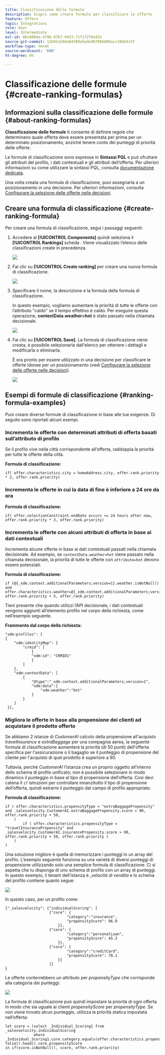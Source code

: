 ```yaml
---
title: Classificazione delle formule
description: Scopri come creare formule per classificare le offerte
feature: Offers
topic: Integrations
role: User
level: Intermediate
exl-id: 8bc808da-4796-4767-9433-71f1f2f0a432
source-git-commit: 12b01cb9de84399e5ede987866609acc10b64c5f
workflow-type: tm+mt
source-wordcount: '600'
ht-degree: 0%

---
```


# Classificazione delle formule {#create-ranking-formulas}

## Informazioni sulla classificazione delle formule {#about-ranking-formulas}

**Classificazione delle formule** ti consente di definire regole che determinano quale offerta deve essere presentata per prima per un determinato posizionamento, anziché tenere conto dei punteggi di priorità delle offerte.

Le formule di classificazione sono espresse in **Sintassi PQL** e può sfruttare gli attributi del profilo, i dati contestuali e gli attributi dell’offerta. Per ulteriori informazioni su come utilizzare la sintassi PQL, consulta [documentazione dedicata](https://experienceleague.adobe.com/docs/experience-platform/segmentation/pql/overview.html).

Una volta creata una formula di classificazione, puoi assegnarla a un posizionamento in una decisione. Per ulteriori informazioni, consulta [Configurare la selezione delle offerte nelle decisioni](../offer-activities/configure-offer-selection.md).

## Creare una formula di classificazione {#create-ranking-formula}

Per creare una formula di classificazione, segui i passaggi seguenti:

1. Accedere al **[!UICONTROL Components]** quindi seleziona il **[!UICONTROL Rankings]** scheda . Viene visualizzato l’elenco delle classificazioni create in precedenza.

   ![](../assets/rankings-list.png)

1. Fai clic su **[!UICONTROL Create ranking]** per creare una nuova formula di classificazione.

   ![](../assets/ranking-create-formula.png)

1. Specificare il nome, la descrizione e la formula della formula di classificazione.

   In questo esempio, vogliamo aumentare la priorità di tutte le offerte con l’attributo &quot;caldo&quot; se il tempo effettivo è caldo. Per eseguire questa operazione, **contextData.weather=hot** è stato passato nella chiamata decisionale.

   ![](../assets/ranking-syntax.png)

1. Fai clic su **[!UICONTROL Save]**. La formula di classificazione viene creata, è possibile selezionarla dall&#39;elenco per ottenere i dettagli e modificarla o eliminarla.

   È ora pronto per essere utilizzato in una decisione per classificare le offerte idonee per un posizionamento (vedi [Configurare la selezione delle offerte nelle decisioni](../offer-activities/configure-offer-selection.md)).

   ![](../assets/ranking-formula-created.png)

## Esempi di formule di classificazione {#ranking-formula-examples}

Puoi creare diverse formule di classificazione in base alle tue esigenze. Di seguito sono riportati alcuni esempi.

<!--
Boost by offer ID

Boost the priority of an offer with the offer ID *xcore:personalized-offer:13d213cd4cb328ec* by 5.

**Ranking formula:**

```
if( offer._id = "xcore:personalized-offer:13d213cd4cb328ec", offer.rank.priority + 5, offer.rank.priority)
```

Change the offer priority based on a certain profile attribute

Set the offer priority to 30 for offer *xcore:personalized-offer:13d213cd4cb328ec* if the user lives in the city of Bondi.

**Ranking formula:**

```
if( offer._id = "xcore:personalized-offer:13d213cd4cb328ec" and homeAddress.city.equals("Bondi", false), 30, offer.rank.priority)
```

Boost multiple offers by offer ID based on the presence of a profile's segment membership

Boost the priority of offers based on whether the user is a member of a priority segment, which is configured as an attribute in the offer.

**Ranking formula:**

```
if( segmentMembership.get("ups").get(offer.characteristics.prioritySegmentId).status in (["realized","existing"]), offer.rank.priority + 10, offer.rank.priority)
```
-->

### Incrementa le offerte con determinati attributi di offerta basati sull’attributo di profilo

Se il profilo vive nella città corrispondente all’offerta, raddoppia la priorità per tutte le offerte della città.

**Formula di classificazione:**

```
if( offer.characteristics.city = homeAddress.city, offer.rank.priority * 2, offer.rank.priority)
```

### Incrementa le offerte in cui la data di fine è inferiore a 24 ore da ora

**Formula di classificazione:**

```
if( offer.selectionConstraint.endDate occurs <= 24 hours after now, offer.rank.priority * 3, offer.rank.priority)
```

### Incrementa le offerte con alcuni attributi di offerta in base ai dati contestuali

Incrementa alcune offerte in base ai dati contestuali passati nella chiamata decisionale. Ad esempio, se `contextData.weather=hot` viene passato nella chiamata decisionale, la priorità di tutte le offerte con `attribute=hot` devono essere potenziati.

**Formula di classificazione:**

```
if (@{_xdm.context.additionalParameters;version=1}.weather.isNotNull()
and offer.characteristics.weather=@{_xdm.context.additionalParameters;version=1}.weather, offer.rank.priority + 5, offer.rank.priority)
```

Tieni presente che quando utilizzi l’API decisionale, i dati contestuali vengono aggiunti all’elemento profilo nel corpo della richiesta, come nell’esempio seguente.

**Frammento dal corpo della richiesta:**

```
"xdm:profiles": [
{
    "xdm:identityMap": {
        "crmid": [
            {
            "xdm:id": "CRMID1"
            }
        ]
    },
    "xdm:contextData": [
        {
            "@type":"_xdm.context.additionalParameters;version=1",
            "xdm:data":{
                "xdm:weather":"hot"
            }
        }
    ]
 }],
```

### Migliora le offerte in base alla propensione dei clienti ad acquistare il prodotto offerto

Se abbiamo 2 istanze di *CustomerAI* calcolo della propensione all&#39;acquisto *travelInsurance* e *extraBaggage* per una compagnia aerea, la seguente formula di classificazione aumenterà la priorità (di 50 punti) dell&#39;offerta specifica per l&#39;assicurazione o il bagaglio se il punteggio di propensione del cliente per l&#39;acquisto di quel prodotto è superiore a 90.

Tuttavia, perché *CustomerAI* l’istanza crea un proprio oggetto all’interno dello schema di profilo unificato; non è possibile selezionare in modo dinamico il punteggio in base al tipo di propensione dell’offerta. Così devi catena il `if` istruzioni per controllare innanzitutto il tipo di propensione dell’offerta, quindi estrarre il punteggio dal campo di profilo appropriato.

**Formula di classificazione:**

```
if ( offer.characteristics.propensityType = "extraBaggagePropensity" and _salesvelocity.CustomerAI.extraBaggagePropensity.score > 90, offer.rank.priority + 50,
    (
        if ( offer.characteristics.propensityType = "travelInsurancePropensity" and _salesvelocity.CustomerAI.insurancePropensity.score > 90, offer.rank.priority + 50, offer.rank.priority )
    )
)
```

Una soluzione migliore è quella di memorizzare i punteggi in un array del profilo. L’esempio seguente funziona su una varietà di diversi punteggi di propensione utilizzando solo una semplice formula di classificazione. Ci si aspetta che tu disponga di uno schema di profilo con un array di punteggi. In questo esempio, il tenant dell’istanza è *_velocità di vendita* e lo schema del profilo contiene quanto segue:

![](../assets/ranking-example-schema.png)

In questo caso, per un profilo come:

```
{"_salesvelocity": {"individualScoring": [
                    {"core": {
                            "category":"insurance",
                            "propensityScore": 96.9
                        }},
                    {"core": {
                            "category":"personalLoan",
                            "propensityScore": 45.3
                        }},
                    {"core": {
                            "category":"creditCard",
                            "propensityScore": 78.1
                        }}
                    ]}
}
```

Le offerte conterrebbero un attributo per *propensityType* che corrisponde alla categoria dei punteggi:

![](../assets/ranking-example-propensityType.png)

La formula di classificazione può quindi impostare la priorità di ogni offerta in modo che sia uguale ai clienti *propensityScore* per *propensityType*. Se non viene trovato alcun punteggio, utilizza la priorità statica impostata nell’offerta:

```
let score = (select _Individual_Scoring1 from _salesvelocity.individualScoring
             where _Individual_Scoring1.core.category.equals(offer.characteristics.propensityType, false)).head().core.propensityScore
in if(score.isNotNull(), score, offer.rank.priority)
```
